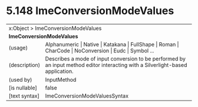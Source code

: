 <html dir="LTR" xmlns:mshelp="http://msdn.microsoft.com/mshelp" xmlns:ddue="http://ddue.schemas.microsoft.com/authoring/2003/5" xmlns:xlink="http://www.w3.org/1999/xlink" xmlns:tool="http://www.microsoft.com/tooltip">

<body>
 <input type="hidden" id="userDataCache" class="userDataStyle">
 <input type="hidden" id="hiddenScrollOffset">
 <img id="dropDownImage" style="display:none; height:0; width:0;" src="../local/drpdown.gif">
 <img id="dropDownHoverImage" style="display:none; height:0; width:0;" src="../local/drpdown_orange.gif">
 <img id="collapseImage" style="display:none; height:0; width:0;" src="../local/collapse.gif">
 <img id="expandImage" style="display:none; height:0; width:0;" src="../local/exp.gif">
 <img id="collapseAllImage" style="display:none; height:0; width:0;" src="../local/collall.gif">
 <img id="expandAllImage" style="display:none; height:0; width:0;" src="../local/expall.gif">
 <img id="copyImage" style="display:none; height:0; width:0;" src="../local/copycode.gif">
 <img id="copyHoverImage" style="display:none; height:0; width:0;" src="../local/copycodeHighlight.gif">
 <div id="header"><h1 class="heading">5.148 ImeConversionModeValues</h1></div>

 <div id="mainSection">
 <div id="mainBody">
 <div id="allHistory" class="saveHistory" onsave="saveAll()" onload="loadAll()"></div>
 <p xmlns:wsd="http://wsdev.schemas.microsoft.com/authoring/2008/2" xmlns:msxsl="urn:schemas-microsoft-com:xslt" xmlns:script="urn:script" xmlns:build="urn:build">
 </p>
 <div id="sectionSection0" class="section" name="collapseableSection">
 <content xmlns="http://ddue.schemas.microsoft.com/authoring/2003/5" xmlns:wsd="http://wsdev.schemas.microsoft.com/authoring/2008/2" xmlns:msxsl="urn:schemas-microsoft-com:xslt" xmlns:script="urn:script" xmlns:build="urn:build">
 </content>
 </div>
 <div id="sectionSection1" class="section" name="collapseableSection">
 <content xmlns="http://ddue.schemas.microsoft.com/authoring/2003/5" xmlns:wsd="http://wsdev.schemas.microsoft.com/authoring/2008/2" xmlns:msxsl="urn:schemas-microsoft-com:xslt" xmlns:script="urn:script" xmlns:build="urn:build">
 <table class="ProtocolAuthoredTable" xmlns="">
 <tr><td colspan="2">
<mshelp:link keywords="55aacd72-e114-4aa1-b774-3f7ded5e1f7d" tabindex="0">x:Object</mshelp:link> &gt; <mshelp:link keywords="dab089fa-f334-4142-9328-68aa32d99e6c" tabindex="0">ImeConversionModeValues</mshelp:link> </td>
 </tr>
 <tr><td colspan="2">
 <b>ImeConversionModeValues</b> </td>
 </tr>
 <tr><td><div class="indent0">(usage)</div></td>
 <td><mshelp:link keywords="6ae52fed-f8f8-4adb-8533-b2f4d7536e7c" tabindex="0">Alphanumeric</mshelp:link> | <mshelp:link keywords="6ae52fed-f8f8-4adb-8533-b2f4d7536e7c" tabindex="0">Native</mshelp:link> | <mshelp:link keywords="6ae52fed-f8f8-4adb-8533-b2f4d7536e7c" tabindex="0">Katakana</mshelp:link> | <mshelp:link keywords="6ae52fed-f8f8-4adb-8533-b2f4d7536e7c" tabindex="0">FullShape</mshelp:link> | <mshelp:link keywords="6ae52fed-f8f8-4adb-8533-b2f4d7536e7c" tabindex="0">Roman</mshelp:link> | <mshelp:link keywords="6ae52fed-f8f8-4adb-8533-b2f4d7536e7c" tabindex="0">CharCode</mshelp:link> | <mshelp:link keywords="6ae52fed-f8f8-4adb-8533-b2f4d7536e7c" tabindex="0">NoConversion</mshelp:link> | <mshelp:link keywords="6ae52fed-f8f8-4adb-8533-b2f4d7536e7c" tabindex="0">Eudc</mshelp:link> | <mshelp:link keywords="6ae52fed-f8f8-4adb-8533-b2f4d7536e7c" tabindex="0">Symbol</mshelp:link> ...</td>
 </tr>
 <tr><td><div class="indent0">(description)</div></td>
 <td>Describes a mode of input conversion to be performed by an input method editor interacting with a Silverlight-based application.</td>
 </tr>
 <tr><td><div class="indent0">(used by)</div></td>
 <td><mshelp:link keywords="d589491d-9a19-4422-8349-c6481284d43c" tabindex="0">InputMethod</mshelp:link></td>
 </tr>
 <tr><td><div class="indent0">[is nullable]</div></td>
 <td>false</td>
 </tr>
 <tr><td><div class="indent0">[text syntax]</div></td>
 <td><mshelp:link keywords="6ae52fed-f8f8-4adb-8533-b2f4d7536e7c" tabindex="0">ImeConversionModeValuesSyntax</mshelp:link></td>
 </tr>
</table>
 </content>
 </div>
 <!--[if gte IE 5]>
 <tool:tip element="languageFilterToolTip" avoidmouse="false"/>
 <![endif]-->
 </div>
 <a name="feedback"></a><span></span>
 </div>
</body></html>
